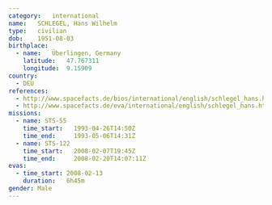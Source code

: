 ```yaml
---
category:	international
name:	SCHLEGEL, Hans Wilhelm
type:	civilian
dob:	1951-08-03
birthplace:
  - name:	Überlingen, Germany
    latitude:	47.767311
    longitude:	9.15909
country:
  - DEU
references:
  - http://www.spacefacts.de/bios/international/english/schlegel_hans.htm
  - http://www.spacefacts.de/eva/international/english/schlegel_hans.htm
missions:
  - name: STS-55
    time_start:   1993-04-26T14:50Z
    time_end:     1993-05-06T14:31Z
  - name: STS-122
    time_start:   2008-02-07T19:45Z
    time_end:     2008-02-20T14:07:11Z
evas:
  - time_start: 2008-02-13
    duration:   6h45m
gender:	Male
---
```

